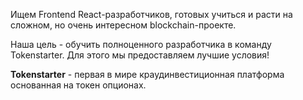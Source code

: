 Ищем Frontend React-разработчиков, готовых учиться и расти на сложном, но очень интересном blockchain-проекте.

Наша цель - обучить полноценного разработчика в команду Tokenstarter. Для этого мы предоставляем лучшие условия!

**Tokenstarter** - первая в мире краудинвестиционная платформа основанная на токен опционах.
